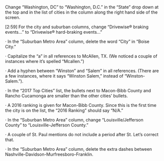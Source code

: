 Change “Washington, DC” to “Washington, D.C.” in the “State” drop down at the top and in the list of cities in the column along the right hand side of the screen.

[2:59]
For the city and suburban columns, change “Drivewise® braking events…” to “Drivewise® hard-braking events…”

·         In the “Suburban Metro Area” column, delete the word “City” in “Boise City.”

·         Capitalize the “a” in all references to McAllen, TX. (We noticed a couple of instances where it’s spelled “Mcallen.”)

·         Add a hyphen between “Winston” and “Salem” in all references. (There are a few instances, where it says “Winston Salem,” instead of “Winston-Salem.”).

·         In the “2017 Top Cities” list, the bullets next to Macon-Bibb County and Rancho Cucamonga are smaller than the other cities’ bullets.

·         A 2016 ranking is given for Macon-Bibb County. Since this is the first time the city is on the list, the “2016 Ranking” should say “N/A.”

·         In the “Suburban Metro Area” column, change “Louisville/Jefferson County” to “Louisville-Jefferson County.”

·         A couple of St. Paul mentions do not include a period after St. Let’s correct that.

·         In the “Suburban Metro Area” column, delete the extra dashes between Nashville-Davidson-Murfreesboro-Franklin.

